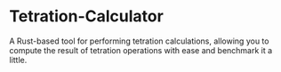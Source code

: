 # Tetration-Calculator
A Rust-based tool for performing tetration calculations, allowing you to compute the result of tetration operations with ease and benchmark it a little.
